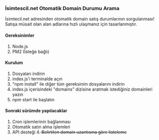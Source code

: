 ### İsimtescil.net Otomatik Domain Durumu Arama
İsimtecil.net adresinden otomatik domain satış durumlarının sorgulanması! Satışa müsait olan alan adlarına hızlı ulaşmanız için tasarlanmıştır.

#### Gereksinimler
1. Node.js
2. PM2 (İsteğe bağlı)

#### Kurulum
1. Dosyaları indirin
2. index.js'i terminalde açın
3. "npm install" ile diğer tüm gereksinim dosyalarını indirin
4. index.js içerisindeki "domains" dizisine aratmak istediğiniz domainleri yazın
5. npm start ile başlatın

#### Sonraki sürümde yapılacaklar
1. Cron işlemlerinin bağlanması
2. Otomatik satın alma işlemleri
3. API desteği
4.<del> Belirtilen domain uzantısına göre listeleme </del>
